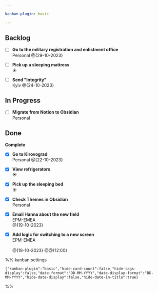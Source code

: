 ```yaml
---

kanban-plugin: basic

---
```


## Backlog

- [ ] **Go to the military registration and enlistment office**<br>Personal @{29-10-2023}
- [ ] **Pick up a sleeping mattress**<br>☀
- [ ] **Send "Integrity"**<br>Kyiv @{24-10-2023}


## In Progress

- [ ] **Migrate from Notion to Obsidian**<br>Personal


## Done

**Complete**
- [x] **Go to Kirovograd**<br>Personal @{22-10-2023}
- [x] **View refrigerators**<br>☀
- [x] **Pick up the sleeping bed**<br>☀
- [x] **Check Themes in Obsidian**<br>Personal
- [x] **Email Hanna about the new field**<br>EPM-EMEA<br>@{19-10-2023}
- [x] **Add logic for switching to a new screen**<br>EPM-EMEA<br><br>@{19-10-2023} @@{12:00}




%% kanban:settings
```
{"kanban-plugin":"basic","hide-card-count":false,"hide-tags-display":false,"date-format":"DD-MM-YYYY","date-display-format":"DD-MM-YYYY","hide-date-display":false,"hide-date-in-title":true}
```
%%